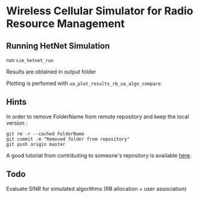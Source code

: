 # Wireless Cellular Simulator for Radio Resource Management

## Running HetNet Simulation

run `sim_hetnet_run`

Results are obtained in output folder

Plotting is perfomed with `ua_plot_results_rb_ua_algo_compare`

## Hints 

In order to remove FolderName from remote repository and keep the local version :

	git rm -r --cached FolderName
	git commit -m "Removed folder from repository"
	git push origin master

A good tutorial from contributing to someone's repository is available [here](http://kbroman.org/github_tutorial/pages/fork.html).

## Todo

Evaluate SINR for simulated algorithms (RB allocation + user association)